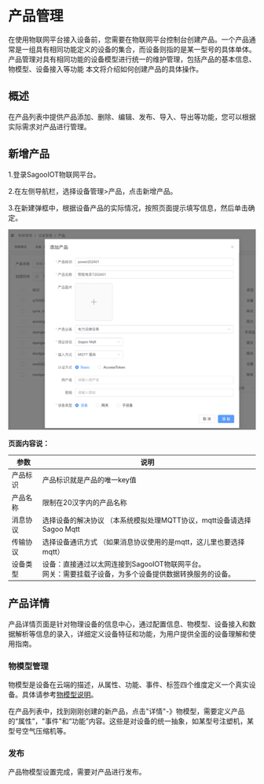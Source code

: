 # 产品管理

在使用物联网平台接入设备前，您需要在物联网平台控制台创建产品。一个产品通常是一组具有相同功能定义的设备的集合，而设备则指的是某一型号的具体单体。产品管理对具有相同功能的设备模型进行统一的维护管理，包括产品的基本信息、物模型、设备接入等功能
本文将介绍如何创建产品的具体操作。

## 概述
在产品列表中提供产品添加、删除、编辑、发布、导入、导出等功能，您可以根据实际需求对产品进行管理。

## 新增产品


1.登录SagooIOT物联网平台。

2.在左侧导航栏，选择设备管理>产品，点击新增产品。

3.在新建弹框中，根据设备产品的实际情况，按照页面提示填写信息，然后单击确定。


![product001.png](../imgs/device/product001.png)

**页面内容说：**

| 参数 | 说明                                                            |
| -------- |---------------------------------------------------------------|
| 产品标识 | 产品标识就是产品的唯一key值                                               |
| 产品名称 | 限制在20汉字内的产品名称                                                 |
| 消息协议 | 选择设备的解决协议 （本系统模拟处理MQTT协议，mqtt设备请选择 Sagoo Mqtt                 |
| 传输协议 | 选择设备通讯方式  （如果消息协议使用的是mqtt，这儿里也要选择mqtt）                        |
| 设备类型 | 设备：直接通过以太网连接到SagooIOT物联网平台。<br />网关：需要挂载子设备，为多个设备提供数据转换服务的设备。 |


## 产品详情
产品详情页面是针对物理设备的信息中心，通过配置信息、物模型、设备接入和数据解析等信息的录入，详细定义设备特征和功能，为用户提供全面的设备理解和使用指南。

### 物模型管理

物模型是设备在云端的描述，从属性、功能、事件、标签四个维度定义一个真实设备。具体请参考[物模型说明](../../base/concept/tsl.md)。

在产品列表中，找到刚刚创建的新产品，点击"详情"-》物模型，需要定义产品的“属性”，"事件"和“功能”内容。这些是对设备的统一抽象，如某型号注塑机，某型号空气压缩机等。


### 发布
产品物模型设置完成，需要对产品进行发布。
